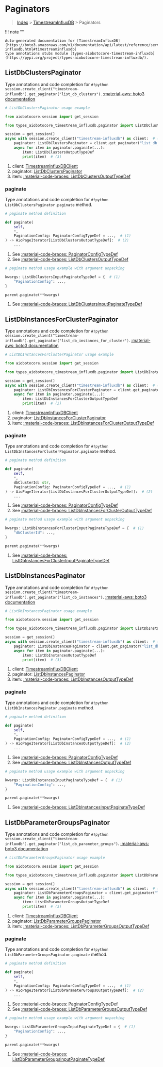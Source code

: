 # Paginators

> [Index](../README.md) > [TimestreamInfluxDB](./README.md) > Paginators

!!! note ""

    Auto-generated documentation for [TimestreamInfluxDB](https://boto3.amazonaws.com/v1/documentation/api/latest/reference/services/timestream-influxdb.html#timestreaminfluxdb)
    type annotations stubs module [types-aiobotocore-timestream-influxdb](https://pypi.org/project/types-aiobotocore-timestream-influxdb/).

## ListDbClustersPaginator

Type annotations and code completion for `#!python session.create_client("timestream-influxdb").get_paginator("list_db_clusters")`.
[:material-aws: boto3 documentation](https://boto3.amazonaws.com/v1/documentation/api/latest/reference/services/timestream-influxdb/paginator/ListDbClusters.html#TimestreamInfluxDB.Paginator.ListDbClusters)

```python
# ListDbClustersPaginator usage example

from aiobotocore.session import get_session

from types_aiobotocore_timestream_influxdb.paginator import ListDbClustersPaginator

session = get_session()
async with session.create_client("timestream-influxdb") as client:  # (1)
    paginator: ListDbClustersPaginator = client.get_paginator("list_db_clusters")  # (2)
    async for item in paginator.paginate(...):
        item: ListDbClustersOutputTypeDef
        print(item)  # (3)
```

1. client: [TimestreamInfluxDBClient](./client.md)
2. paginator: [ListDbClustersPaginator](./paginators.md#listdbclusterspaginator)
3. item: [:material-code-braces: ListDbClustersOutputTypeDef](./type_defs.md#listdbclustersoutputtypedef) 


### paginate

Type annotations and code completion for `#!python ListDbClustersPaginator.paginate` method.

```python
# paginate method definition

def paginate(
    self,
    *,
    PaginationConfig: PaginatorConfigTypeDef = ...,  # (1)
) -> AioPageIterator[ListDbClustersOutputTypeDef]:  # (2)
    ...
```

1. See [:material-code-braces: PaginatorConfigTypeDef](./type_defs.md#paginatorconfigtypedef) 
2. See [:material-code-braces: ListDbClustersOutputTypeDef](./type_defs.md#listdbclustersoutputtypedef) 


```python
# paginate method usage example with argument unpacking

kwargs: ListDbClustersInputPaginateTypeDef = {  # (1)
    "PaginationConfig": ...,
}

parent.paginate(**kwargs)
```

1. See [:material-code-braces: ListDbClustersInputPaginateTypeDef](./type_defs.md#listdbclustersinputpaginatetypedef) 
## ListDbInstancesForClusterPaginator

Type annotations and code completion for `#!python session.create_client("timestream-influxdb").get_paginator("list_db_instances_for_cluster")`.
[:material-aws: boto3 documentation](https://boto3.amazonaws.com/v1/documentation/api/latest/reference/services/timestream-influxdb/paginator/ListDbInstancesForCluster.html#TimestreamInfluxDB.Paginator.ListDbInstancesForCluster)

```python
# ListDbInstancesForClusterPaginator usage example

from aiobotocore.session import get_session

from types_aiobotocore_timestream_influxdb.paginator import ListDbInstancesForClusterPaginator

session = get_session()
async with session.create_client("timestream-influxdb") as client:  # (1)
    paginator: ListDbInstancesForClusterPaginator = client.get_paginator("list_db_instances_for_cluster")  # (2)
    async for item in paginator.paginate(...):
        item: ListDbInstancesForClusterOutputTypeDef
        print(item)  # (3)
```

1. client: [TimestreamInfluxDBClient](./client.md)
2. paginator: [ListDbInstancesForClusterPaginator](./paginators.md#listdbinstancesforclusterpaginator)
3. item: [:material-code-braces: ListDbInstancesForClusterOutputTypeDef](./type_defs.md#listdbinstancesforclusteroutputtypedef) 


### paginate

Type annotations and code completion for `#!python ListDbInstancesForClusterPaginator.paginate` method.

```python
# paginate method definition

def paginate(
    self,
    *,
    dbClusterId: str,
    PaginationConfig: PaginatorConfigTypeDef = ...,  # (1)
) -> AioPageIterator[ListDbInstancesForClusterOutputTypeDef]:  # (2)
    ...
```

1. See [:material-code-braces: PaginatorConfigTypeDef](./type_defs.md#paginatorconfigtypedef) 
2. See [:material-code-braces: ListDbInstancesForClusterOutputTypeDef](./type_defs.md#listdbinstancesforclusteroutputtypedef) 


```python
# paginate method usage example with argument unpacking

kwargs: ListDbInstancesForClusterInputPaginateTypeDef = {  # (1)
    "dbClusterId": ...,
}

parent.paginate(**kwargs)
```

1. See [:material-code-braces: ListDbInstancesForClusterInputPaginateTypeDef](./type_defs.md#listdbinstancesforclusterinputpaginatetypedef) 
## ListDbInstancesPaginator

Type annotations and code completion for `#!python session.create_client("timestream-influxdb").get_paginator("list_db_instances")`.
[:material-aws: boto3 documentation](https://boto3.amazonaws.com/v1/documentation/api/latest/reference/services/timestream-influxdb/paginator/ListDbInstances.html#TimestreamInfluxDB.Paginator.ListDbInstances)

```python
# ListDbInstancesPaginator usage example

from aiobotocore.session import get_session

from types_aiobotocore_timestream_influxdb.paginator import ListDbInstancesPaginator

session = get_session()
async with session.create_client("timestream-influxdb") as client:  # (1)
    paginator: ListDbInstancesPaginator = client.get_paginator("list_db_instances")  # (2)
    async for item in paginator.paginate(...):
        item: ListDbInstancesOutputTypeDef
        print(item)  # (3)
```

1. client: [TimestreamInfluxDBClient](./client.md)
2. paginator: [ListDbInstancesPaginator](./paginators.md#listdbinstancespaginator)
3. item: [:material-code-braces: ListDbInstancesOutputTypeDef](./type_defs.md#listdbinstancesoutputtypedef) 


### paginate

Type annotations and code completion for `#!python ListDbInstancesPaginator.paginate` method.

```python
# paginate method definition

def paginate(
    self,
    *,
    PaginationConfig: PaginatorConfigTypeDef = ...,  # (1)
) -> AioPageIterator[ListDbInstancesOutputTypeDef]:  # (2)
    ...
```

1. See [:material-code-braces: PaginatorConfigTypeDef](./type_defs.md#paginatorconfigtypedef) 
2. See [:material-code-braces: ListDbInstancesOutputTypeDef](./type_defs.md#listdbinstancesoutputtypedef) 


```python
# paginate method usage example with argument unpacking

kwargs: ListDbInstancesInputPaginateTypeDef = {  # (1)
    "PaginationConfig": ...,
}

parent.paginate(**kwargs)
```

1. See [:material-code-braces: ListDbInstancesInputPaginateTypeDef](./type_defs.md#listdbinstancesinputpaginatetypedef) 
## ListDbParameterGroupsPaginator

Type annotations and code completion for `#!python session.create_client("timestream-influxdb").get_paginator("list_db_parameter_groups")`.
[:material-aws: boto3 documentation](https://boto3.amazonaws.com/v1/documentation/api/latest/reference/services/timestream-influxdb/paginator/ListDbParameterGroups.html#TimestreamInfluxDB.Paginator.ListDbParameterGroups)

```python
# ListDbParameterGroupsPaginator usage example

from aiobotocore.session import get_session

from types_aiobotocore_timestream_influxdb.paginator import ListDbParameterGroupsPaginator

session = get_session()
async with session.create_client("timestream-influxdb") as client:  # (1)
    paginator: ListDbParameterGroupsPaginator = client.get_paginator("list_db_parameter_groups")  # (2)
    async for item in paginator.paginate(...):
        item: ListDbParameterGroupsOutputTypeDef
        print(item)  # (3)
```

1. client: [TimestreamInfluxDBClient](./client.md)
2. paginator: [ListDbParameterGroupsPaginator](./paginators.md#listdbparametergroupspaginator)
3. item: [:material-code-braces: ListDbParameterGroupsOutputTypeDef](./type_defs.md#listdbparametergroupsoutputtypedef) 


### paginate

Type annotations and code completion for `#!python ListDbParameterGroupsPaginator.paginate` method.

```python
# paginate method definition

def paginate(
    self,
    *,
    PaginationConfig: PaginatorConfigTypeDef = ...,  # (1)
) -> AioPageIterator[ListDbParameterGroupsOutputTypeDef]:  # (2)
    ...
```

1. See [:material-code-braces: PaginatorConfigTypeDef](./type_defs.md#paginatorconfigtypedef) 
2. See [:material-code-braces: ListDbParameterGroupsOutputTypeDef](./type_defs.md#listdbparametergroupsoutputtypedef) 


```python
# paginate method usage example with argument unpacking

kwargs: ListDbParameterGroupsInputPaginateTypeDef = {  # (1)
    "PaginationConfig": ...,
}

parent.paginate(**kwargs)
```

1. See [:material-code-braces: ListDbParameterGroupsInputPaginateTypeDef](./type_defs.md#listdbparametergroupsinputpaginatetypedef) 
